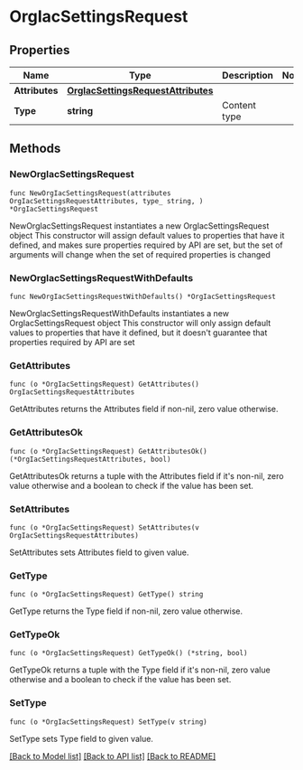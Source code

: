 # OrgIacSettingsRequest

## Properties

Name | Type | Description | Notes
------------ | ------------- | ------------- | -------------
**Attributes** | [**OrgIacSettingsRequestAttributes**](OrgIacSettingsRequestAttributes.md) |  | 
**Type** | **string** | Content type | 

## Methods

### NewOrgIacSettingsRequest

`func NewOrgIacSettingsRequest(attributes OrgIacSettingsRequestAttributes, type_ string, ) *OrgIacSettingsRequest`

NewOrgIacSettingsRequest instantiates a new OrgIacSettingsRequest object
This constructor will assign default values to properties that have it defined,
and makes sure properties required by API are set, but the set of arguments
will change when the set of required properties is changed

### NewOrgIacSettingsRequestWithDefaults

`func NewOrgIacSettingsRequestWithDefaults() *OrgIacSettingsRequest`

NewOrgIacSettingsRequestWithDefaults instantiates a new OrgIacSettingsRequest object
This constructor will only assign default values to properties that have it defined,
but it doesn't guarantee that properties required by API are set

### GetAttributes

`func (o *OrgIacSettingsRequest) GetAttributes() OrgIacSettingsRequestAttributes`

GetAttributes returns the Attributes field if non-nil, zero value otherwise.

### GetAttributesOk

`func (o *OrgIacSettingsRequest) GetAttributesOk() (*OrgIacSettingsRequestAttributes, bool)`

GetAttributesOk returns a tuple with the Attributes field if it's non-nil, zero value otherwise
and a boolean to check if the value has been set.

### SetAttributes

`func (o *OrgIacSettingsRequest) SetAttributes(v OrgIacSettingsRequestAttributes)`

SetAttributes sets Attributes field to given value.


### GetType

`func (o *OrgIacSettingsRequest) GetType() string`

GetType returns the Type field if non-nil, zero value otherwise.

### GetTypeOk

`func (o *OrgIacSettingsRequest) GetTypeOk() (*string, bool)`

GetTypeOk returns a tuple with the Type field if it's non-nil, zero value otherwise
and a boolean to check if the value has been set.

### SetType

`func (o *OrgIacSettingsRequest) SetType(v string)`

SetType sets Type field to given value.



[[Back to Model list]](../README.md#documentation-for-models) [[Back to API list]](../README.md#documentation-for-api-endpoints) [[Back to README]](../README.md)


